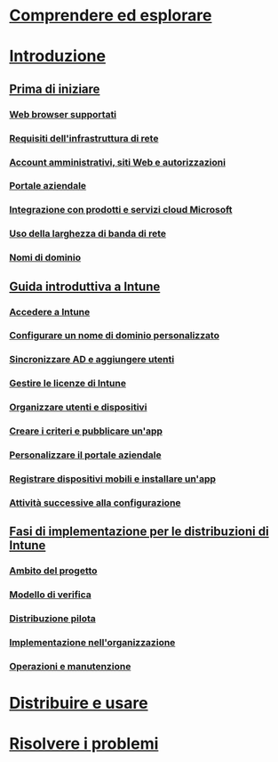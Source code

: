 # [Comprendere ed esplorare](/intune/understand-explore/introduction-to-microsoft-intune)

# [Introduzione](what-to-know-before-you-start-microsoft-intune.md)
## [Prima di iniziare](what-to-know-before-you-start-microsoft-intune.md)
### [Web browser supportati](supported-web-browsers.md)
### [Requisiti dell'infrastruttura di rete](network-infrastructure-requirements-for-microsoft-intune.md)
### [Account amministrativi, siti Web e autorizzazioni](administrative-accounts-websites-perms.md)
### [Portale aziendale](microsoft-intune-company-portal.md)
### [Integrazione con prodotti e servizi cloud Microsoft](integration-with-cloud-services.md)
### [Uso della larghezza di banda di rete](network-bandwidth-use.md)
### [Nomi di dominio](domain-names-for-microsoft-intune.md)

## [Guida introduttiva a Intune](start-with-a-paid-subscription-to-microsoft-intune.md)
### [Accedere a Intune](start-with-a-paid-subscription-to-microsoft-intune-step-1.md)
### [Configurare un nome di dominio personalizzato](start-with-a-paid-subscription-to-microsoft-intune-step-2.md)
### [Sincronizzare AD e aggiungere utenti](start-with-a-paid-subscription-to-microsoft-intune-step-3.md)
### [Gestire le licenze di Intune](start-with-a-paid-subscription-to-microsoft-intune-step-4.md)
### [Organizzare utenti e dispositivi](start-with-a-paid-subscription-to-microsoft-intune-step-5.md)
### [Creare i criteri e pubblicare un'app](start-with-a-paid-subscription-to-microsoft-intune-step-6.md)
### [Personalizzare il portale aziendale](start-with-a-paid-subscription-to-microsoft-intune-step-7.md)
### [Registrare dispositivi mobili e installare un'app](start-with-a-paid-subscription-to-microsoft-intune-step-8.md)
### [Attività successive alla configurazione](post-configuration-tasks.md)

<!--
## [Choose how to manage devices](choose-how-to-manage-devices.md)
### [Mobile device management capabilities](mobile-device-management-capabilities-in-microsoft-intune.md)
### [Windows PC management capabilities](windows-pc-management-capabilities-in-microsoft-intune.md)
-->

## [Fasi di implementazione per le distribuzioni di Intune](rollout-phases-for-microsoft-intune-deployment.md)
### [Ambito del progetto](project-scope.md)
### [Modello di verifica](proof-of-concept.md)
### [Distribuzione pilota](pilot.md)
### [Implementazione nell'organizzazione](enterprise-rollout.md)
### [Operazioni e manutenzione](operations-and-maintenance.md)


<!-- # [Plan and Design](/intune/plan-design/ways-to-do-enterprise-mobility) -->
# [Distribuire e usare](/intune/deploy-use/overview-of-device-and-app-lifecycles-in-microsoft-intune)
# [Risolvere i problemi](/intune/troubleshoot/how-to-get-support-for-microsoft-intune)


<!--HONumber=May16_HO1-->


